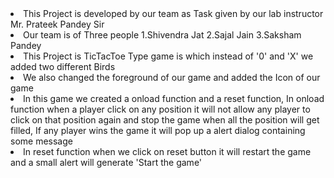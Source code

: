 <li>This Project is developed by our team as Task given by our lab instructor Mr. Prateek Pandey Sir</li>
<li> Our team is of Three people 1.Shivendra Jat 2.Sajal Jain 3.Saksham Pandey </li>
<li>This Project is TicTacToe Type game is which instead of '0' and 'X' we added two different Birds</li>
<li>We also changed the foreground of our game and added the Icon of our game</li>
<li>In this game we created a onload function and a reset function, In onload function when a player click on any position it will not allow any player to click on that position again and stop the game when all the position will get filled, If any player wins the game it will pop up a alert dialog containing some message</li><li>In reset function when we click on reset button it will restart the game and a small alert will generate 'Start the game'</li>
